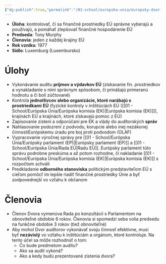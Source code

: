 ```yaml
---
{"dg-publish":true,"permalink":"/01-school/europska-unia/europsky-dvor-auditorov/","tags":["year1","winterSemester","uniEU"]}
---
```


- **Úloha**: kontrolovať, či sa finančné prostriedky EÚ správne vyberajú a používajú, a pomáhať zlepšovať finančné hospodárenie EÚ
- **Predseda**: Tony Murphy
- **Členovia**: jeden z každej krajiny EÚ
- **Rok vzniku**: 1977
- **Sídlo**: Luxemburg (Luxembursko)

# Úlohy
- Vykonávanie auditu **príjmov a výdavkov EÚ** (získavanie fin. prostriedkov a vynakladanie s nimi správnym spôsobom, či prinášajú primeranú hodnotu a či boli zúčtované)
- Kontrola **jednotlivcov alebo organizácie, ktoré narábajú s prostriedkami** **EÚ** (fyzické kontroly v inštitúciách EÚ ([[01 - School/Európska Únia/Európska komisia (EK)\|Európska komisia (EK)]]), krajinách EÚ a krajinách, ktoré získavajú pomoc z EÚ)
- Zapisovanie zistení a odporúčaní pre EK a vlády do audítorských **správ**
- Nahlasovanie podozrení z podvodu, korupcie alebo inej nezákonej činnostiEurópskemu úradu pre boj proti podvodom (OLAF)
- Vypracovanie výročnej správy pre [[01 - School/Európska Únia/Európsky parlament (EP)\|Európsky parlament (EP)]] a [[01 - School/Európska Únia/Rada EÚ\|Radu EÚ]]. Európsky parlament túto správu podrobne preskúma a až potom rozhodne, či nakladanie [[01 - School/Európska Únia/Európska komisia (EK)\|Európska komisia (EK)]] s rozpočtom schváli
- Predkladanie **odborného stanoviska** politickým predstaviteľom EÚ s cieľom pomôcť im lepšie riadiť finančné prostriedky Únie a byť zodpovednejší vo vzťahu k občanom

# Členovia
- Členov Dvora vymenúva Rada po konzultácii s Parlamentom na obnoviteľné obdobie 6 rokov. Členovia si spomedzi seba volia predsedu na funkčné obdobie 3 rokov (tiež obnoviteľné)
- Aby mohol Dvor audítorov vykonávať svoju činnosť efektívne, musí byť **nezávislý** vo vzťahu k inštitúciám a orgánom, ktoré kontroluje. Na tento účel sa môže rozhodnúť o tom:  
    - Čo bude predmetom auditu?  
    - Ako sa audit vykoná?  
    - Ako a kedy budú prezentované zistenia dvora?